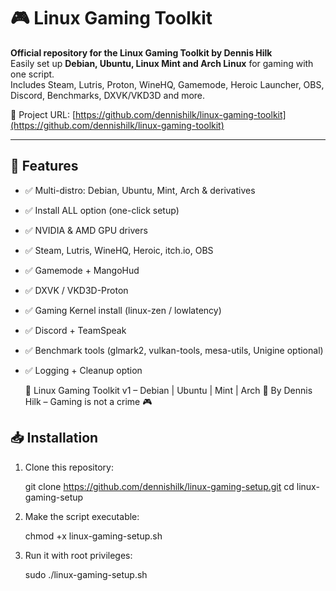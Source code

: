 # 🎮 Linux Gaming Toolkit

**Official repository for the Linux Gaming Toolkit by Dennis Hilk**  
Easily set up **Debian, Ubuntu, Linux Mint and Arch Linux** for gaming with one script.  
Includes Steam, Lutris, Proton, WineHQ, Gamemode, Heroic Launcher, OBS, Discord, Benchmarks, DXVK/VKD3D and more.  

🔗 Project URL: [https://github.com/dennishilk/linux-gaming-toolkit](https://github.com/dennishilk/linux-gaming-toolkit)  

---

## 🚀 Features
- ✅ Multi-distro: Debian, Ubuntu, Mint, Arch & derivatives  
- ✅ Install ALL option (one-click setup)  
- ✅ NVIDIA & AMD GPU drivers  
- ✅ Steam, Lutris, WineHQ, Heroic, itch.io, OBS  
- ✅ Gamemode + MangoHud  
- ✅ DXVK / VKD3D-Proton  
- ✅ Gaming Kernel install (linux-zen / lowlatency)  
- ✅ Discord + TeamSpeak  
- ✅ Benchmark tools (glmark2, vulkan-tools, mesa-utils, Unigine optional)  
- ✅ Logging + Cleanup option  

  🚀 Linux Gaming Toolkit v1 – Debian | Ubuntu | Mint | Arch
  🐧 By Dennis Hilk – Gaming is not a crime 🎮


## 📥 Installation

1. Clone this repository:
   
   git clone https://github.com/dennishilk/linux-gaming-setup.git
   cd linux-gaming-setup
   
2. Make the script executable:

   chmod +x linux-gaming-setup.sh

3. Run it with root privileges:

   sudo ./linux-gaming-setup.sh
   
